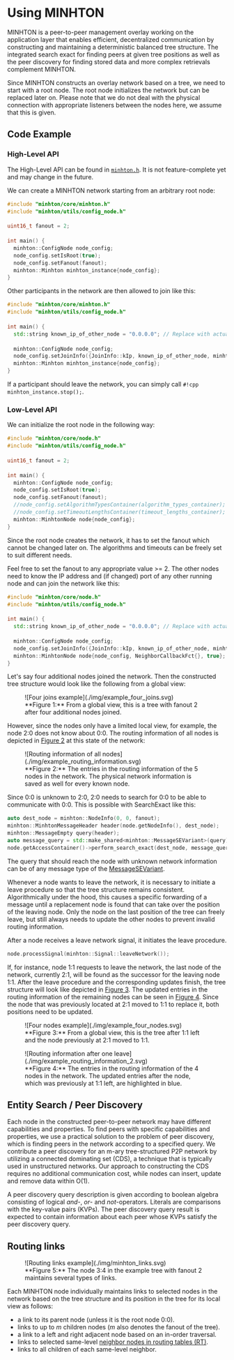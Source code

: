 # Using MINHTON

MINHTON is a peer-to-peer management overlay working on the application layer that enables efficient, decentralized communication by constructing and maintaining a deterministic balanced tree structure.
The integrated search exact for finding peers at given tree positions as well as the peer discovery for finding stored data and more complex retrievals complement MINHTON.

Since MINHTON constructs an overlay network based on a tree, we need to start with a root node.
The root node initializes the network but can be replaced later on.
Please note that we do not deal with the physical connection with appropriate listeners between the nodes here, we assume that this is given.

## Code Example

### High-Level API

The High-Level API can be found in [`minhton.h`](https://github.com/iml130/sola/blob/main/minhton/include/minhton/core/minhton.h).
It is not feature-complete yet and may change in the future.

We can create a MINHTON network starting from an arbitrary root node:

```cpp
#include "minhton/core/minhton.h"
#include "minhton/utils/config_node.h"

uint16_t fanout = 2;

int main() {
  minhton::ConfigNode node_config;
  node_config.setIsRoot(true);
  node_config.setFanout(fanout);
  minhton::Minhton minhton_instance{node_config};
}
```

Other participants in the network are then allowed to join like this:

```cpp
#include "minhton/core/minhton.h"
#include "minhton/utils/config_node.h"

int main() {
  std::string known_ip_of_other_node = "0.0.0.0"; // Replace with actual IP

  minhton::ConfigNode node_config;
  node_config.setJoinInfo({JoinInfo::kIp, known_ip_of_other_node, minhton::kDefaultIpPort});
  minhton::Minhton minhton_instance{node_config};
}
```

If a participant should leave the network, you can simply call `#!cpp minhton_instance.stop();`.

### Low-Level API

We can initialize the root node in the following way:

```cpp
#include "minhton/core/node.h"
#include "minhton/utils/config_node.h"

uint16_t fanout = 2;

int main() {
  minhton::ConfigNode node_config;
  node_config.setIsRoot(true);
  node_config.setFanout(fanout);
  //node_config.setAlgorithmTypesContainer(algorithm_types_container);
  //node_config.setTimeoutLengthsContainer(timeout_lengths_container);
  minhton::MinhtonNode node{node_config};
}
```

Since the root node creates the network, it has to set the fanout which cannot be changed later on.
The algorithms and timeouts can be freely set to suit different needs.

Feel free to set the fanout to any appropriate value >= 2.
The other nodes need to know the IP address and (if changed) port of any other running node and can join the network like this:

```cpp
#include "minhton/core/node.h"
#include "minhton/utils/config_node.h"

int main() {
  std::string known_ip_of_other_node = "0.0.0.0"; // Replace with actual IP

  minhton::ConfigNode node_config;
  node_config.setJoinInfo({JoinInfo::kIp, known_ip_of_other_node, minhton::kDefaultIpPort});
  minhton::MinhtonNode node{node_config, NeighborCallbackFct{}, true};
}
```

Let's say four additional nodes joined the network.
Then the constructed tree structure would look like the following from a global view:

<figure markdown>
  <a id="fig_four_joins_tree"></a>
  ![Four joins example](./img/example_four_joins.svg)
  <figcaption markdown>**Figure 1:** From a global view, this is a tree with fanout 2 after four additional nodes joined.</figcaption>
</figure>

However, since the nodes only have a limited local view, for example, the node 2:0 does not know about 0:0.
The routing information of all nodes is depicted in [Figure 2](#fig_four_joins_routing_info) at this state of the network:

<figure markdown>
  <a id="fig_four_joins_routing_info"></a>
  ![Routing information of all nodes](./img/example_routing_information.svg)
  <figcaption markdown>**Figure 2:** The entries in the routing information of the 5 nodes in the network. The physical network information is saved as well for every known node.</figcaption>
</figure>

Since 0:0 is unknown to 2:0, 2:0 needs to search for 0:0 to be able to communicate with 0:0.
This is possible with SearchExact like this:

```cpp
auto dest_node = minhton::NodeInfo(0, 0, fanout);
minhton::MinhtonMessageHeader header(node.getNodeInfo(), dest_node);
minhton::MessageEmpty query(header);
auto message_query = std::make_shared<minhton::MessageSEVariant>(query);
node.getAccessContainer()->perform_search_exact(dest_node, message_query);
```

The query that should reach the node with unknown network information can be of any message type of the [MessageSEVariant](https://iml130.github.io/sola/doxygen/namespaceminhton.html#typedef-members).

Whenever a node wants to leave the network, it is necessary to initiate a leave procedure so that the tree structure remains consistent.
Algorithmically under the hood, this causes a specific forwarding of a message until a replacement node is found that can take over the position of the leaving node.
Only the node on the last position of the tree can freely leave, but still always needs to update the other nodes to prevent invalid routing information.

After a node receives a leave network signal, it initiates the leave procedure.

```cpp
node.processSignal(minhton::Signal::leaveNetwork());
```

If, for instance, node 1:1 requests to leave the network, the last node of the network, currently 2:1, will be found as the successor for the leaving node 1:1.
After the leave procedure and the corresponding updates finish, the tree structure will look like depicted in [Figure 3](#fig_four_nodes).
The updated entries in the routing information of the remaining nodes can be seen in [Figure 4](#fig_routing_info_after_one_leave).
Since the node that was previously located at 2:1 moved to 1:1 to replace it, both positions need to be updated.

<figure markdown>
  <a id="fig_four_nodes"></a>
  ![Four nodes example](./img/example_four_nodes.svg)
  <figcaption markdown>**Figure 3:** From a global view, this is the tree after 1:1 left and the node previously at 2:1 moved to 1:1.</figcaption>
</figure>

<figure markdown>
  <a id="fig_routing_info_after_one_leave"></a>
  ![Routing information after one leave](./img/example_routing_information_2.svg)
  <figcaption markdown>**Figure 4:** The entries in the routing information of the 4 nodes in the network. The updated entries after the node, which was previously at 1:1 left, are highlighted in blue.</figcaption>
</figure>

## Entity Search / Peer Discovery

Each node in the constructed peer-to-peer network may have different capabilities and properties.
To find peers with specific capabilities and properties, we use a practical solution to the problem of peer discovery, which is finding peers in the network according to a specified query.
We contribute a peer discovery for an m-ary tree-structured P2P network by utilizing a connected dominating set (CDS), a technique that is typically used in unstructured networks.
Our approach to constructing the CDS requires no additional communication cost, while nodes can insert, update and remove data within O(1).

A peer discovery query description is given according to boolean algebra consisting of logical *and*-, *or*- and *not*-operators.
Literals are comparisons with the key-value pairs (KVPs).
The peer discovery query result is expected to contain information about each peer whose KVPs satisfy the peer discovery query.

## Routing links

<figure markdown>
  <a id="fig_routing_links"></a>
  ![Routing links example](./img/minhton_links.svg)
  <figcaption markdown>**Figure 5:** The node 3:4 in the example tree with fanout 2 maintains several types of links.</figcaption>
</figure>

Each MINHTON node individually maintains links to selected nodes in the network based on the tree structure and its position in the tree for its local view as follows:

- a link to its parent node (unless it is the root node 0:0).
- links to up to *m* children nodes (*m* also denotes the fanout of the tree).
- a link to a left and right adjacent node based on an in-order traversal.
- links to selected same-level [neighbor nodes in routing tables (RT)](./programmers/concept.md#routingtable).
- links to all children of each same-level neighbor.
